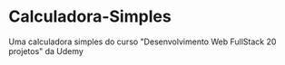 # Calculadora-Simples
 Uma calculadora simples do curso "Desenvolvimento Web FullStack 20 projetos"  da Udemy
